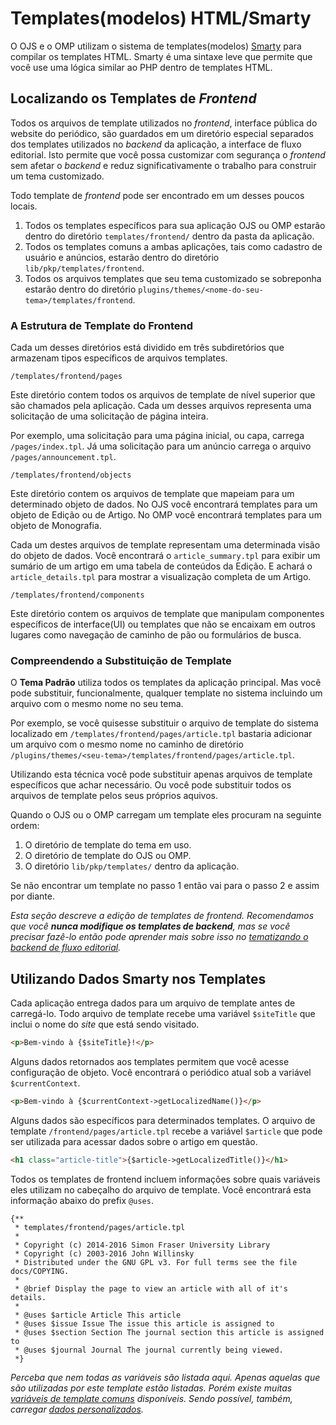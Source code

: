 # Templates(modelos) HTML/Smarty 

O OJS e o OMP utilizam o sistema de templates(modelos) [Smarty](http://www.smarty.net/) para compilar os templates HTML. Smarty é uma sintaxe leve que permite que você use uma lógica similar ao PHP dentro de templates HTML. 

## Localizando os Templates de _Frontend_

Todos os arquivos de template utilizados no _frontend_, interface pública do website do periódico, são guardados em um diretório especial separados dos templates utilizados no _backend_ da aplicação, a interface de fluxo editorial. Isto permite que você possa customizar com segurança o _frontend_ sem afetar o _backend_ e reduz significativamente o trabalho para construir um tema customizado.

Todo template de _frontend_ pode ser encontrado em um desses poucos locais.

1. Todos os templates específicos para sua aplicação OJS ou OMP estarão dentro do diretório `templates/frontend/` dentro da pasta da aplicação.
2. Todos os templates comuns a ambas aplicações, tais como cadastro de usuário e anúncios, estarão dentro do diretório `lib/pkp/templates/frontend`.
3. Todos os arquivos templates que seu tema customizado se sobreponha estarão dentro do diretório `plugins/themes/<nome-do-seu-tema>/templates/frontend`.


### A Estrutura de Template do Frontend 
Cada um desses diretórios está dividido em três subdiretórios que armazenam tipos específicos de arquivos templates.

`/templates/frontend/pages`

Este diretório contem todos os arquivos de template de  nível superior que são chamados pela aplicação. Cada um desses arquivos representa uma solicitação de uma solicitação de página inteira.

Por exemplo, uma solicitação para uma página inicial, ou capa, carrega `/pages/index.tpl`. Já uma solicitação para um anúncio carrega o arquivo `/pages/announcement.tpl`.

`/templates/frontend/objects`

Este diretório contem os arquivos de template que mapeiam para um determinado objeto de dados. No OJS você encontrará templates para um objeto de Edição ou de Artigo. No OMP você encontrará templates para um objeto de Monografia.

Cada um destes arquivos de template representam uma determinada visão do objeto de dados. Você encontrará o `article_summary.tpl` para exibir um sumário de um artigo em uma tabela de conteúdos da Edição. E achará o `article_details.tpl` para mostrar a visualização completa de um Artigo.

`/templates/frontend/components`

Este diretório contem os arquivos de template que manipulam componentes específicos de interface(UI) ou templates que não se encaixam em outros lugares como navegação de caminho de pão ou formulários de busca.

### Compreendendo a Substituição de Template

O **Tema Padrão** utiliza todos os templates da aplicação principal. Mas você pode substituir, funcionalmente,  qualquer template no sistema  incluindo um arquivo com o mesmo nome no seu tema.

Por exemplo, se você quisesse substituir o arquivo de template do sistema localizado em `/templates/frontend/pages/article.tpl` bastaria adicionar um arquivo com o mesmo nome no caminho de diretório `/plugins/themes/<seu-tema>/templates/frontend/pages/article.tpl`.

Utilizando esta técnica você pode substituir apenas arquivos de template específicos que achar necessário. Ou você pode substituir todos os arquivos de template pelos seus próprios aquivos.

Quando o OJS ou o OMP carregam um template eles procuram na seguinte ordem:

1. O diretório de template do tema em uso.
2. O diretório de template do OJS ou OMP.
3. O diretório `lib/pkp/templates/` dentro da aplicação.

Se não encontrar um template no passo 1 então vai para o passo 2 e assim por diante.

*Esta seção descreve a edição de templates de frontend. Recomendamos que você **nunca modifique os templates de backend**, mas se você precisar fazê-lo então pode aprender mais sobre isso  no [tematizando o backend de fluxo editorial](theme-backend.md).*

## Utilizando Dados Smarty nos Templates

Cada aplicação entrega dados para um arquivo de template antes de carregá-lo. Todo arquivo de template recebe uma variável `$siteTitle` que inclui o nome do _site_  que está sendo visitado.

```html
<p>Bem-vindo à {$siteTitle}!</p>
```

Alguns dados retornados aos templates permitem que você acesse configuração de objeto. Você encontrará o periódico atual sob a variável `$currentContext`.

```html
<p>Bem-vindo à {$currentContext->getLocalizedName()}</p>
```

Alguns dados são específicos para determinados templates. O arquivo de template `/frontend/pages/article.tpl` recebe a variável `$article` que pode ser utilizada para acessar dados sobre o artigo em questão.

```html
<h1 class="article-title">{$article->getLocalizedTitle()}</h1>
```

Todos os templates de frontend incluem informações sobre quais variáveis eles utilizam no cabeçalho do arquivo de template. Você encontrará esta informação abaixo do prefix `@uses`.

```smarty
{**
 * templates/frontend/pages/article.tpl
 *
 * Copyright (c) 2014-2016 Simon Fraser University Library
 * Copyright (c) 2003-2016 John Willinsky
 * Distributed under the GNU GPL v3. For full terms see the file docs/COPYING.
 *
 * @brief Display the page to view an article with all of it's details.
 *
 * @uses $article Article This article
 * @uses $issue Issue The issue this article is assigned to
 * @uses $section Section The journal section this article is assigned to
 * @uses $journal Journal The journal currently being viewed.
 *}
```
*Perceba que nem todas as variáveis são listada aqui. Apenas aquelas que são utilizadas por este template estão listadas. Porém existe muitas [variáveis de template comuns](template-variables.md) disponíveis. Sendo possível, também, carregar [dados personalizados](examples-advanced.md).*